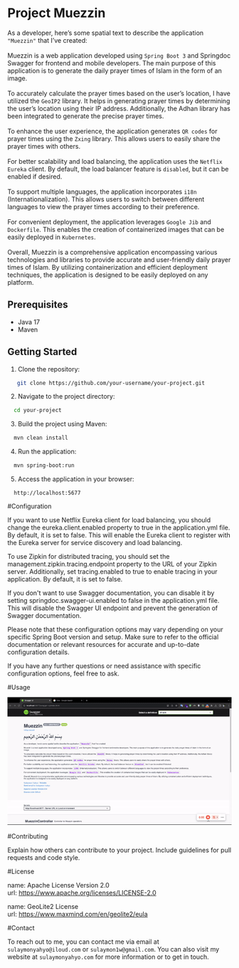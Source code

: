 # Project Muezzin

As a developer, here’s some spatial text to describe the application `"Muezzin"` that I’ve created:<br><br>
Muezzin is a web application developed using `Spring Boot 3` and Springdoc Swagger for frontend and mobile developers. The main purpose of this application is to generate the daily prayer times of Islam in the form of an image.<br><br>
To accurately calculate the prayer times based on the user’s location, I have utilized the `GeoIP2` library. It helps in generating prayer times by determining the user’s location using their IP address. Additionally, the Adhan library has been integrated to generate the precise prayer times.<br><br>
To enhance the user experience, the application generates `QR codes` for prayer times using the `Zxing` library. This allows users to easily share the prayer times with others.<br><br>
For better scalability and load balancing, the application uses the `Netflix Eureka` client. By default, the load balancer feature is `disabled`, but it can be enabled if desired.<br><br>
To support multiple languages, the application incorporates `i18n` (Internationalization). This allows users to switch between different languages to view the prayer times according to their preference.<br><br>
For convenient deployment, the application leverages `Google Jib` and `Dockerfile`. This enables the creation of containerized images that can be easily deployed in `Kubernetes`.<br><br>
Overall, Muezzin is a comprehensive application encompassing various technologies and libraries to provide accurate and user-friendly daily prayer times of Islam. By utilizing containerization and efficient deployment techniques, the application is designed to be easily deployed on any platform.

## Prerequisites

- Java 17
- Maven

## Getting Started

1. Clone the repository:

```bash
   git clone https://github.com/your-username/your-project.git
```

2. Navigate to the project directory:

```bash
  cd your-project
```

3. Build the project using Maven:
```bash
  mvn clean install
```
4. Run the application:
```bash
  mvn spring-boot:run
```
5. Access the application in your browser:
```
  http://localhost:5677
```

#Configuration

If you want to use Netflix Eureka client for load balancing, you should change the eureka.client.enabled property to true in the application.yml file. By default, it is set to false. This will enable the Eureka client to register with the Eureka server for service discovery and load balancing.

To use Zipkin for distributed tracing, you should set the management.zipkin.tracing.endpoint property to the URL of your Zipkin server. Additionally, set tracing.enabled to true to enable tracing in your application. By default, it is set to false.

If you don't want to use Swagger documentation, you can disable it by setting springdoc.swagger-ui.enabled to false in the application.yml file. This will disable the Swagger UI endpoint and prevent the generation of Swagger documentation.

Please note that these configuration options may vary depending on your specific Spring Boot version and setup. Make sure to refer to the official documentation or relevant resources for accurate and up-to-date configuration details.

If you have any further questions or need assistance with specific configuration options, feel free to ask. 

#Usage

![generate muezzin image usage](USAGE.gif)

#Contributing

Explain how others can contribute to your project. Include guidelines for pull requests and code style.

#License

name: Apache License Version 2.0 <br>
url: https://www.apache.org/licenses/LICENSE-2.0

name: GeoLite2 License <br>
url: https://www.maxmind.com/en/geolite2/eula

#Contact

To reach out to me, you can contact me via email at `sulaymonyahyo@iloud.com` or `sulaymon1w@gmail.com`.
You can also visit my website at `sulaymonyahyo.com` for more information or to get in touch.
